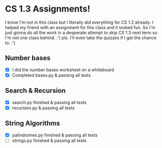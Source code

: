 # CS 1.3 Assignments!
I know I'm not in this class but I literally did everything for CS 1.2 already. I helped my friend with an assignment for this class and it looked fun. So I'm just gonna do all the work in a desperate attempt to skip CS 1.3 next term so I'm not one class behind. :') pls. I'll even take the quizzes if I get the chance to. :')

## Number bases
- [x] I did the number bases worksheet on a whiteboard
- [x] Completed bases.py & passing all tests

## Search & Recursion
- [x] search.py finished & passing all tests
- [x] recursion.py & passing all tests

## String Algorithms
- [x] palindromes.py finished & passing all tests
- [ ] strings.py finished & passing all tests
